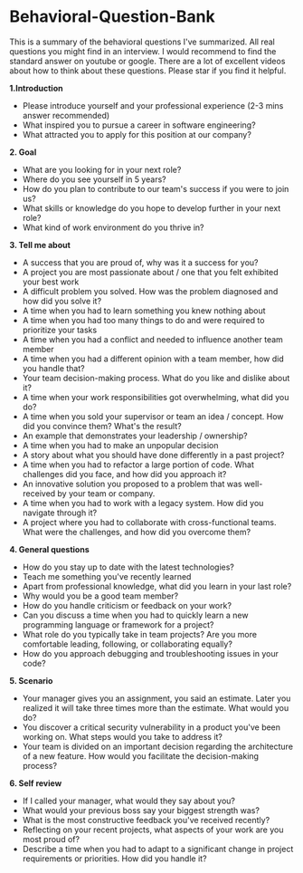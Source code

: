 # Behavioral-Question-Bank
This is a summary of the behavioral questions I've summarized. All real questions you might find in an interview. I would recommend to find the standard answer on youtube or google. There are a lot of excellent videos about how to think about these questions. Please star if you find it helpful. 


**1.Introduction**
- Please introduce yourself and your professional experience (2-3 mins answer recommended)
- What inspired you to pursue a career in software engineering?
- What attracted you to apply for this position at our company?

**2. Goal**
- What are you looking for in your next role?
- Where do you see yourself in 5 years?
- How do you plan to contribute to our team's success if you were to join us?
- What skills or knowledge do you hope to develop further in your next role?
- What kind of work environment do you thrive in?

**3. Tell me about**
- A success that you are proud of, why was it a success for you?
- A project you are most passionate about / one that you felt exhibited your best work
- A difficult problem you solved. How was the problem diagnosed and how did you solve it?
- A time when you had to learn something you knew nothing about
- A time when you had too many things to do and were required to prioritize your tasks
- A time when you had a conflict and needed to influence another team member
- A time when you had a different opinion with a team member, how did you handle that?
- Your team decision-making process. What do you like and dislike about it?
- A time when your work responsibilities got overwhelming, what did you do?
- A time when you sold your supervisor or team an idea / concept. How did you convince them? What's the result?
- An example that demonstrates your leadership / ownership? 
- A time when you had to make an unpopular decision
- A story about what you should have done differently in a past project?
- A time when you had to refactor a large portion of code. What challenges did you face, and how did you approach it?
- An innovative solution you proposed to a problem that was well-received by your team or company.
- A time when you had to work with a legacy system. How did you navigate through it?
- A project where you had to collaborate with cross-functional teams. What were the challenges, and how did you overcome them?
 
**4. General questions**
- How do you stay up to date with the latest technologies?
- Teach me something you've recently learned
- Apart from professional knowledge, what did you learn in your last role?
- Why would you be a good team member?
- How do you handle criticism or feedback on your work?
- Can you discuss a time when you had to quickly learn a new programming language or framework for a project?
- What role do you typically take in team projects? Are you more comfortable leading, following, or collaborating equally?
- How do you approach debugging and troubleshooting issues in your code?
 
**5. Scenario**
- Your manager gives you an assignment, you said an estimate. Later you realized it will take three times more than the estimate. What would you do?
- You discover a critical security vulnerability in a product you've been working on. What steps would you take to address it?
- Your team is divided on an important decision regarding the architecture of a new feature. How would you facilitate the decision-making process?
 
**6. Self review**
- If I called your manager, what would they say about you?
- What would your previous boss say your biggest strength was?
- What is the most constructive feedback you've received recently?
- Reflecting on your recent projects, what aspects of your work are you most proud of?
- Describe a time when you had to adapt to a significant change in project requirements or priorities. How did you handle it?
